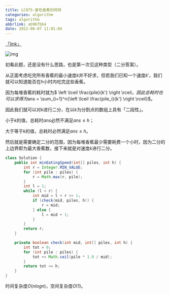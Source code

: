 ```yaml
---
title: LC875-爱吃香蕉的珂珂
categories: algorithm
tags: algorithm
abbrlink: ab96fbb4
date: 2022-06-07 11:01:04
---
```


[「link」](https://leetcode.cn/problems/koko-eating-bananas/)

![img](https://static.codenote.xyz/img/202206071108647.png)

初看此题，还是没有什么思路，也是第一次见这种类型（二分答案）。

从正面考虑吃完所有香蕉的最小速度$k$并不好求，但若我们已知一个速度$k'$，我们就可以知道能否在$h$小时内吃完这些香蕉。

因为每堆香蕉的耗时就为$ \left \lceil \frac{pile}{k'} \right \rceil$，因此总耗时也可以求得为$ans = \sum_{i=1}^n{\left \lceil \frac{pile_i}{k'} \right \rceil}$。

因此我们就可以对$k$进行二分，在以$k$为分割点的数组上具有「二段性」。

小于$k$的值，总耗时$ans$必然不满足$ans \le h$；

大于等于$k$的值，总耗时必然满足$ans \le h$。

然后就是需要确定二分的范围，因为每堆香蕉最少需要耗费一个小时，因为二分的上边界即为最大香蕉数，接下来就是对速度$k$进行二分。

```java
class Solution {
    public int minEatingSpeed(int[] piles, int h) {
        int r = Integer.MIN_VALUE;
        for (int pile : piles) {
            r = Math.max(r, pile);
        }
        int l = 1;
        while (l < r) {
            int mid = l + r >> 1;
            if (check(mid, piles, h)) {
                r = mid;
            } else {
                l = mid + 1;
            }
        }
        return r;
    }

    private boolean check(int mid, int[] piles, int h) {
        int tot = 0;
        for (int pile : piles) {
            tot += Math.ceil(pile * 1.0 / mid);
        }
        return tot <= h;
    }
}
```

时间复杂度$O(nlogn)$，空间复杂度$O(1)$。

